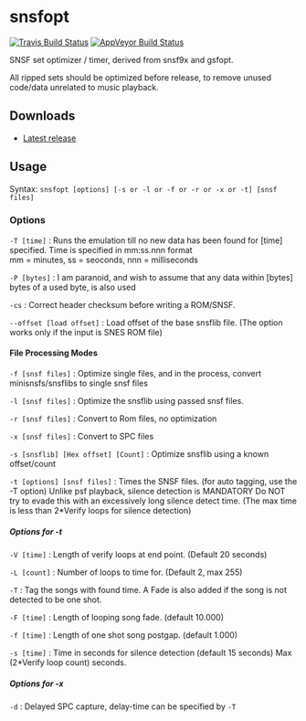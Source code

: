 snsfopt
=======
[![Travis Build Status](https://travis-ci.org/loveemu/snsfopt.svg?branch=master)](https://travis-ci.org/loveemu/snsfopt) [![AppVeyor Build Status](https://ci.appveyor.com/api/projects/status/5769a7kgcdknrmn9/branch/master?svg=true)](https://ci.appveyor.com/project/loveemu/snsfopt/branch/master)

SNSF set optimizer / timer, derived from snsf9x and gsfopt.

All ripped sets should be optimized before release, to remove unused code/data unrelated to music playback.

Downloads
---------

- [Latest release](https://github.com/loveemu/snsfopt/releases/latest)

Usage
-----

Syntax: `snsfopt [options] [-s or -l or -f or -r or -x or -t] [snsf files]`

### Options

`-T [time]`
  : Runs the emulation till no new data has been found for [time] specified.
    Time is specified in mm:ss.nnn format   
    mm = minutes, ss = seoconds, nnn = milliseconds

`-P [bytes]`
  : I am paranoid, and wish to assume that any data within [bytes] bytes of a used byte,
    is also used

`-cs`
  : Correct header checksum before writing a ROM/SNSF.

`--offset [load offset]`
  : Load offset of the base snsflib file.
    (The option works only if the input is SNES ROM file)

#### File Processing Modes

`-f [snsf files]`
  : Optimize single files, and in the process, convert minisnsfs/snsflibs to single snsf files

`-l [snsf files]`
  : Optimize the snsflib using passed snsf files.

`-r [snsf files]`
  : Convert to Rom files, no optimization

`-x [snsf files]`
  : Convert to SPC files

`-s [snsflib] [Hex offset] [Count]`
  : Optimize snsflib using a known offset/count

`-t [options] [snsf files]`
  : Times the SNSF files. (for auto tagging, use the -T option)
    Unlike psf playback, silence detection is MANDATORY
    Do NOT try to evade this with an excessively long silence detect time.
    (The max time is less than 2*Verify loops for silence detection)

##### Options for -t

`-V [time]`
  : Length of verify loops at end point. (Default 20 seconds)

`-L [count]`
  : Number of loops to time for. (Default 2, max 255)

`-T`
  : Tag the songs with found time.
    A Fade is also added if the song is not detected to be one shot.

`-F [time]`
  : Length of looping song fade. (default 10.000)

`-f [time]`
  : Length of one shot song postgap. (default 1.000)

`-s [time]`
  : Time in seconds for silence detection (default 15 seconds)
    Max (2*Verify loop count) seconds.

##### Options for -x

`-d`
  : Delayed SPC capture, delay-time can be specified by `-T`
